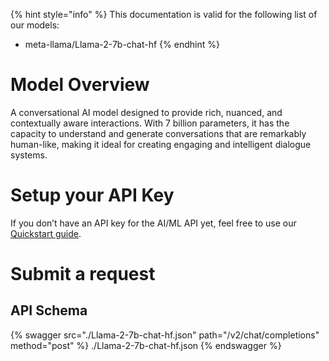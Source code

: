 [#references:start]: <> ({ "template": "openapi" })
{% hint style="info" %}
This documentation is valid for the following list of our models:
* meta-llama/Llama-2-7b-chat-hf
{% endhint %}

# Model Overview
A conversational AI model designed to provide rich, nuanced, and contextually aware interactions. With 7 billion parameters, it has the capacity to understand and generate conversations that are remarkably human-like, making it ideal for creating engaging and intelligent dialogue systems.

# Setup your API Key
If you don’t have an API key for the AI/ML API yet, feel free to use our [Quickstart guide](https://docs.aimlapi.com/quickstart/setting-up).

# Submit a request
## API Schema
{% swagger src="./Llama-2-7b-chat-hf.json" path="/v2/chat/completions" method="post" %}
./Llama-2-7b-chat-hf.json
{% endswagger %}

[#references:end]: <> ({})